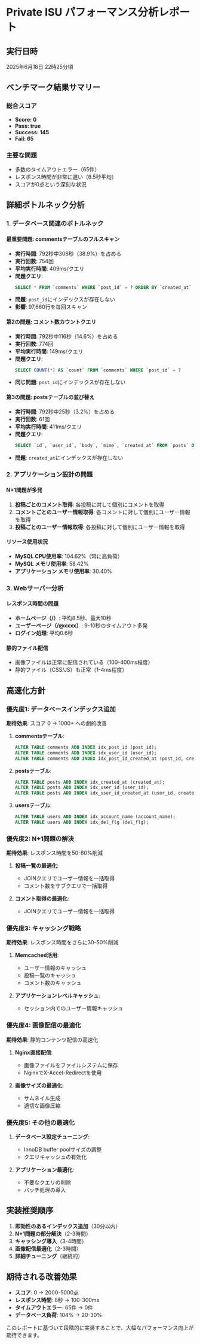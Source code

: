# Private ISU パフォーマンス分析レポート

## 実行日時
2025年6月18日 22時25分頃

## ベンチマーク結果サマリー

### 総合スコア
- **Score: 0**
- **Pass: true** 
- **Success: 145**
- **Fail: 65**

### 主要な問題
- 多数のタイムアウトエラー（65件）
- レスポンス時間が非常に遅い（8.5秒平均）
- スコアが0点という深刻な状況

## 詳細ボトルネック分析

### 1. データベース関連のボトルネック

#### 最重要問題: commentsテーブルのフルスキャン
- **実行時間**: 792秒中308秒（38.9%）を占める
- **実行回数**: 754回
- **平均実行時間**: 409ms/クエリ
- **問題クエリ**:
  ```sql
  SELECT * FROM `comments` WHERE `post_id` = ? ORDER BY `created_at` DESC LIMIT 3
  ```
- **問題**: `post_id`にインデックスが存在しない
- **影響**: 97,660行を毎回スキャン

#### 第2の問題: コメント数カウントクエリ
- **実行時間**: 792秒中116秒（14.6%）を占める
- **実行回数**: 774回
- **平均実行時間**: 149ms/クエリ
- **問題クエリ**:
  ```sql
  SELECT COUNT(*) AS `count` FROM `comments` WHERE `post_id` = ?
  ```
- **同じ問題**: `post_id`にインデックスが存在しない

#### 第3の問題: postsテーブルの並び替え
- **実行時間**: 792秒中25秒（3.2%）を占める
- **実行回数**: 61回
- **平均実行時間**: 411ms/クエリ
- **問題クエリ**:
  ```sql
  SELECT `id`, `user_id`, `body`, `mime`, `created_at` FROM `posts` ORDER BY `created_at` DESC
  ```
- **問題**: `created_at`にインデックスが存在しない

### 2. アプリケーション設計の問題

#### N+1問題が多発
1. **投稿ごとのコメント取得**: 各投稿に対して個別にコメントを取得
2. **コメントごとのユーザー情報取得**: 各コメントに対して個別にユーザー情報を取得
3. **投稿ごとのユーザー情報取得**: 各投稿に対して個別にユーザー情報を取得

#### リソース使用状況
- **MySQL CPU使用率**: 104.62%（常に高負荷）
- **MySQL メモリ使用率**: 58.42%
- **アプリケーション メモリ使用率**: 30.40%

### 3. Webサーバー分析

#### レスポンス時間の問題
- **ホームページ（/）**: 平均8.5秒、最大10秒
- **ユーザーページ（/@xxxx）**: 9-10秒のタイムアウト多発
- **ログイン処理**: 平均0.6秒

#### 静的ファイル配信
- 画像ファイルは正常に配信されている（100-400ms程度）
- 静的ファイル（CSS/JS）も正常（1-4ms程度）

## 高速化方針

### 優先度1: データベースインデックス追加
**期待効果**: スコア 0 → 1000+ への劇的改善

1. **commentsテーブル**:
   ```sql
   ALTER TABLE comments ADD INDEX idx_post_id (post_id);
   ALTER TABLE comments ADD INDEX idx_user_id (user_id);
   ALTER TABLE comments ADD INDEX idx_post_id_created_at (post_id, created_at);
   ```

2. **postsテーブル**:
   ```sql
   ALTER TABLE posts ADD INDEX idx_created_at (created_at);
   ALTER TABLE posts ADD INDEX idx_user_id (user_id);
   ALTER TABLE posts ADD INDEX idx_user_id_created_at (user_id, created_at);
   ```

3. **usersテーブル**:
   ```sql
   ALTER TABLE users ADD INDEX idx_account_name (account_name);
   ALTER TABLE users ADD INDEX idx_del_flg (del_flg);
   ```

### 優先度2: N+1問題の解決
**期待効果**: レスポンス時間を50-80%削減

1. **投稿一覧の最適化**:
   - JOINクエリでユーザー情報を一括取得
   - コメント数をサブクエリで一括取得

2. **コメント取得の最適化**:
   - JOINクエリでユーザー情報を一括取得

### 優先度3: キャッシング戦略
**期待効果**: レスポンス時間をさらに30-50%削減

1. **Memcached活用**:
   - ユーザー情報のキャッシュ
   - 投稿一覧のキャッシュ
   - コメント数のキャッシュ

2. **アプリケーションレベルキャッシュ**:
   - セッション内でのユーザー情報キャッシュ

### 優先度4: 画像配信の最適化
**期待効果**: 静的コンテンツ配信の高速化

1. **Nginx直接配信**:
   - 画像ファイルをファイルシステムに保存
   - NginxでX-Accel-Redirectを使用

2. **画像サイズの最適化**:
   - サムネイル生成
   - 適切な画像圧縮

### 優先度5: その他の最適化

1. **データベース設定チューニング**:
   - InnoDB buffer poolサイズの調整
   - クエリキャッシュの有効化

2. **アプリケーション最適化**:
   - 不要なクエリの削除
   - バッチ処理の導入

## 実装推奨順序

1. **即効性のあるインデックス追加**（30分以内）
2. **N+1問題の部分解決**（2-3時間）
3. **キャッシング導入**（3-4時間）
4. **画像配信最適化**（2-3時間）
5. **詳細チューニング**（継続的）

## 期待される改善効果

- **スコア**: 0 → 2000-5000点
- **レスポンス時間**: 8秒 → 100-300ms
- **タイムアウトエラー**: 65件 → 0件
- **データベース負荷**: 104% → 20-30%

このレポートに基づいて段階的に実装することで、大幅なパフォーマンス向上が期待できます。